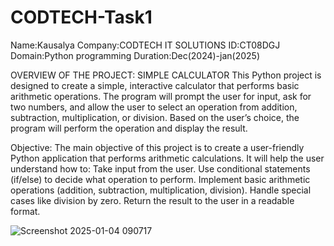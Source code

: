 # CODTECH-Task1
Name:Kausalya
Company:CODTECH IT SOLUTIONS
ID:CT08DGJ
Domain:Python programming
Duration:Dec(2024)-jan(2025)

OVERVIEW OF THE PROJECT:
SIMPLE CALCULATOR
This Python project is designed to create a simple, interactive calculator that performs basic arithmetic operations. The program will prompt the user for input, ask for two numbers, and allow the user to select an operation from addition, subtraction, multiplication, or division. Based on the user’s choice, the program will perform the operation and display the result.

Objective:
The main objective of this project is to create a user-friendly Python application that performs arithmetic calculations. It will help the user understand how to:
Take input from the user.
Use conditional statements (if/else) to decide what operation to perform.
Implement basic arithmetic operations (addition, subtraction, multiplication, division).
Handle special cases like division by zero.
Return the result to the user in a readable format.

![Screenshot 2025-01-04 090717](https://github.com/user-attachments/assets/653d1acf-0905-4680-8de5-7d1528df1e4b)
